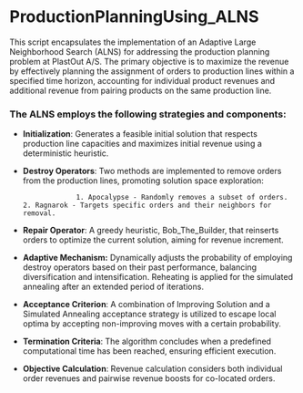 # ProductionPlanningUsing_ALNS



This script encapsulates the implementation of an Adaptive Large Neighborhood Search (ALNS) for addressing the production planning problem at PlastOut A/S. The primary objective is to maximize the revenue by effectively planning the assignment of orders to production lines within a specified time horizon, accounting for individual product revenues and additional revenue from pairing products on the same production line.

### The ALNS employs the following strategies and components:
-   **Initialization**: Generates a feasible initial solution that respects production line capacities and maximizes initial revenue using a deterministic heuristic.
-   **Destroy Operators**: Two methods are implemented to remove orders from the production lines, promoting solution space exploration:

                     1. Apocalypse - Randomly removes a subset of orders. 2. Ragnarok - Targets specific orders and their neighbors for removal.

-   **Repair Operator**: A greedy heuristic, Bob_The_Builder, that reinserts orders to optimize the current solution, aiming for revenue increment.
-   **Adaptive Mechanism:** Dynamically adjusts the probability of employing destroy operators based 
                       on their past performance, balancing diversification and intensification.
                       Reheating is applied for the simulated annealing after an extended period of iterations.
-   **Acceptance Criterion**: A combination of Improving Solution and a Simulated Annealing acceptance strategy is utilized to escape local optima by accepting non-improving moves with a certain probability.
-   **Termination Criteria**: The algorithm concludes when a predefined computational time has been reached, ensuring efficient execution.
-   **Objective Calculation**: Revenue calculation considers both individual order revenues and pairwise revenue boosts for co-located orders.

